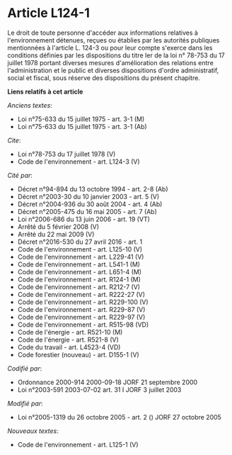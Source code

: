 # Article L124-1

Le droit de toute personne d'accéder aux informations relatives à l'environnement détenues, reçues ou établies par les
autorités publiques mentionnées à l'article L. 124-3 ou pour leur compte s'exerce dans les conditions définies par les
dispositions du titre Ier de la loi n° 78-753 du 17 juillet 1978 portant diverses mesures d'amélioration des relations entre
l'administration et le public et diverses dispositions d'ordre administratif, social et fiscal, sous réserve des dispositions
du présent chapitre.

**Liens relatifs à cet article**

_Anciens textes_:

  - Loi n°75-633 du 15 juillet 1975 - art. 3-1 (M)
  - Loi n°75-633 du 15 juillet 1975 - art. 3-1 (Ab)

_Cite_:

  - Loi n°78-753 du 17 juillet 1978 (V)
  - Code de l'environnement - art. L124-3 (V)

_Cité par_:

  - Décret n°94-894 du 13 octobre 1994 - art. 2-8 (Ab)
  - Décret n°2003-30 du 10 janvier 2003 - art. 5 (V)
  - Décret n°2004-936 du 30 août 2004 - art. 4 (Ab)
  - Décret n°2005-475 du 16 mai 2005 - art. 7 (Ab)
  - Loi n°2006-686 du 13 juin 2006 - art. 19 (VT)
  - Arrêté du 5 février 2008 (V)
  - Arrêté du 22 mai 2009 (V)
  - Décret n°2016-530 du 27 avril 2016 - art. 1
  - Code de l'environnement - art. L125-10 (V)
  - Code de l'environnement - art. L229-41 (V)
  - Code de l'environnement - art. L541-1 (M)
  - Code de l'environnement - art. L651-4 (M)
  - Code de l'environnement - art. R124-1 (M)
  - Code de l'environnement - art. R212-7 (V)
  - Code de l'environnement - art. R222-27 (V)
  - Code de l'environnement - art. R229-100 (V)
  - Code de l'environnement - art. R229-87 (V)
  - Code de l'environnement - art. R229-97 (V)
  - Code de l'environnement - art. R515-98 (VD)
  - Code de l'énergie - art. R521-10 (M)
  - Code de l'énergie - art. R521-8 (V)
  - Code du travail - art. L4523-4 (VD)
  - Code forestier (nouveau) - art. D155-1 (V)

_Codifié par_:

  - Ordonnance 2000-914 2000-09-18 JORF 21 septembre 2000
  - Loi n°2003-591 2003-07-02 art. 31 I JORF 3 juillet 2003

_Modifié par_:

  - Loi n°2005-1319 du 26 octobre 2005 - art. 2 () JORF 27 octobre 2005

_Nouveaux textes_:

  - Code de l'environnement - art. L125-1 (V)
